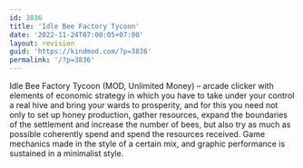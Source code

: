 ```yaml
---
id: 3836
title: 'Idle Bee Factory Tycoon'
date: '2022-11-24T07:00:05+07:00'
layout: revision
guid: 'https://kindmod.com/?p=3836'
permalink: '/?p=3836'
---
```


Idle Bee Factory Tycoon (MOD, Unlimited Money) – arcade clicker with elements of economic strategy in which you have to take under your control a real hive and bring your wards to prosperity, and for this you need not only to set up honey production, gather resources, expand the boundaries of the settlement and increase the number of bees, but also try as much as possible coherently spend and spend the resources received. Game mechanics made in the style of a certain mix, and graphic performance is sustained in a minimalist style.